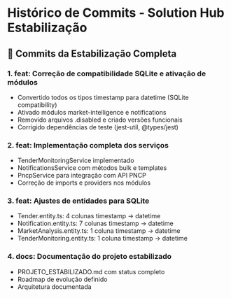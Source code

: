 # Histórico de Commits - Solution Hub Estabilização

## 🚀 Commits da Estabilização Completa

### 1. feat: Correção de compatibilidade SQLite e ativação de módulos
- Convertido todos os tipos timestamp para datetime (SQLite compatibility)
- Ativado módulos market-intelligence e notifications
- Removido arquivos .disabled e criado versões funcionais
- Corrigido dependências de teste (jest-util, @types/jest)

### 2. feat: Implementação completa dos serviços
- TenderMonitoringService implementado
- NotificationsService com métodos bulk e templates
- PncpService para integração com API PNCP
- Correção de imports e providers nos módulos

### 3. feat: Ajustes de entidades para SQLite
- Tender.entity.ts: 4 colunas timestamp → datetime
- Notification.entity.ts: 7 colunas timestamp → datetime  
- MarketAnalysis.entity.ts: 1 coluna timestamp → datetime
- TenderMonitoring.entity.ts: 1 coluna timestamp → datetime

### 4. docs: Documentação do projeto estabilizado
- PROJETO_ESTABILIZADO.md com status completo
- Roadmap de evolução definido
- Arquitetura documentada
